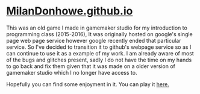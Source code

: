# [MilanDonhowe.github.io](https://milandonhowe.github.io/)
This was an old game I made in gamemaker studio for my introduction to programming class (2015-2016), It was originally
hosted on google's single page web page service however google recently ended that particular service.  So I've decided to transition it to github's webpage service so as I can continue to use it as a example of my work.
I am already aware of most of the bugs and glitches present, sadly I do not have the time on my hands to go back and fix them given that it was made on a older version of gamemaker studio which I no longer have access to.

Hopefully you can find some enjoyment in it.  You can play it [here.](https://milandonhowe.github.io/)
